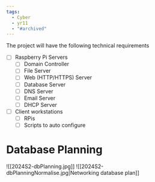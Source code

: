 ```yaml
---
tags:
  - Cyber
  - yr11
  - "#archived"
---
```

The project will have the following technical requirements

- [ ] Raspberry Pi Servers
	- [ ] Domain Controller
	- [ ] File Server
	- [ ] Web (HTTP/HTTPS) Server
	- [ ] Database Server
	- [ ] DNS Server
	- [ ] Email Server
	- [ ] DHCP Server
- [ ] Client workstations
	- [ ] RPis
	- [ ] Scripts to auto configure

# Database Planning

![[2024S2-dbPlanning.jpg]]
![[2024S2-dbPlanningNormalise.jpg|Networking database plan]]